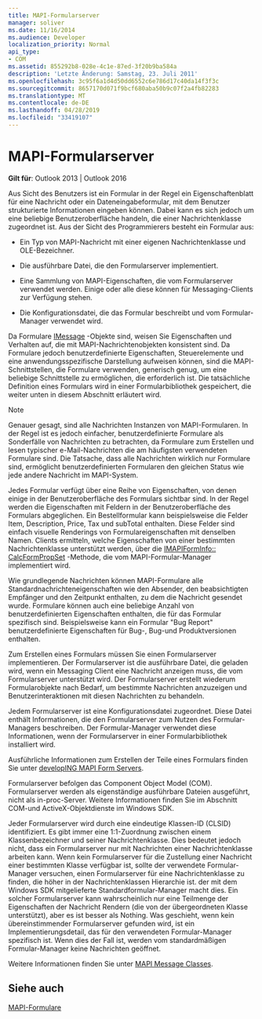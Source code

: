 ```yaml
---
title: MAPI-Formularserver
manager: soliver
ms.date: 11/16/2014
ms.audience: Developer
localization_priority: Normal
api_type:
- COM
ms.assetid: 855292b8-028e-4c1e-87ed-3f20b9ba584a
description: 'Letzte Änderung: Samstag, 23. Juli 2011'
ms.openlocfilehash: 3c95f6a1d4d50dd6552c6e786d17c40da14f3f3c
ms.sourcegitcommit: 8657170d071f9bcf680aba50b9c07f2a4fb82283
ms.translationtype: MT
ms.contentlocale: de-DE
ms.lasthandoff: 04/28/2019
ms.locfileid: "33419107"
---
```

# <a name="mapi-form-servers"></a>MAPI-Formularserver

  
  
**Gilt für**: Outlook 2013 | Outlook 2016 
  
Aus Sicht des Benutzers ist ein Formular in der Regel ein Eigenschaftenblatt für eine Nachricht oder ein Dateneingabeformular, mit dem Benutzer strukturierte Informationen eingeben können. Dabei kann es sich jedoch um eine beliebige Benutzeroberfläche handeln, die einer Nachrichtenklasse zugeordnet ist. Aus der Sicht des Programmierers besteht ein Formular aus:
  
- Ein Typ von MAPI-Nachricht mit einer eigenen Nachrichtenklasse und OLE-Bezeichner.
    
- Die ausführbare Datei, die den Formularserver implementiert.
    
- Eine Sammlung von MAPI-Eigenschaften, die vom Formularserver verwendet werden. Einige oder alle diese können für Messaging-Clients zur Verfügung stehen.
    
- Die Konfigurationsdatei, die das Formular beschreibt und vom Formular-Manager verwendet wird.
    
Da Formulare [IMessage](imessageimapiprop.md) -Objekte sind, weisen Sie Eigenschaften und Verhalten auf, die mit MAPI-Nachrichtenobjekten konsistent sind. Da Formulare jedoch benutzerdefinierte Eigenschaften, Steuerelemente und eine anwendungsspezifische Darstellung aufweisen können, sind die MAPI-Schnittstellen, die Formulare verwenden, generisch genug, um eine beliebige Schnittstelle zu ermöglichen, die erforderlich ist. Die tatsächliche Definition eines Formulars wird in einer Formularbibliothek gespeichert, die weiter unten in diesem Abschnitt erläutert wird. 
  
> [!NOTE]
> Genauer gesagt, sind alle Nachrichten Instanzen von MAPI-Formularen. In der Regel ist es jedoch einfacher, benutzerdefinierte Formulare als Sonderfälle von Nachrichten zu betrachten, da Formulare zum Erstellen und lesen typischer e-Mail-Nachrichten die am häufigsten verwendeten Formulare sind. Die Tatsache, dass alle Nachrichten wirklich nur Formulare sind, ermöglicht benutzerdefinierten Formularen den gleichen Status wie jede andere Nachricht im MAPI-System. 
  
Jedes Formular verfügt über eine Reihe von Eigenschaften, von denen einige in der Benutzeroberfläche des Formulars sichtbar sind. In der Regel werden die Eigenschaften mit Feldern in der Benutzeroberfläche des Formulars abgeglichen. Ein Bestellformular kann beispielsweise die Felder Item, Description, Price, Tax und subTotal enthalten. Diese Felder sind einfach visuelle Renderings von Formulareigenschaften mit denselben Namen. Clients ermitteln, welche Eigenschaften von einer bestimmten Nachrichtenklasse unterstützt werden, über die [IMAPIFormInfo:: CalcFormPropSet](imapiforminfo-calcformpropset.md) -Methode, die vom MAPI-Formular-Manager implementiert wird. 
  
Wie grundlegende Nachrichten können MAPI-Formulare alle Standardnachrichteneigenschaften wie den Absender, den beabsichtigten Empfänger und den Zeitpunkt enthalten, zu dem die Nachricht gesendet wurde. Formulare können auch eine beliebige Anzahl von benutzerdefinierten Eigenschaften enthalten, die für das Formular spezifisch sind. Beispielsweise kann ein Formular "Bug Report" benutzerdefinierte Eigenschaften für Bug-, Bug-und Produktversionen enthalten.
  
Zum Erstellen eines Formulars müssen Sie einen Formularserver implementieren. Der Formularserver ist die ausführbare Datei, die geladen wird, wenn ein Messaging Client eine Nachricht anzeigen muss, die vom Formularserver unterstützt wird. Der Formularserver erstellt wiederum Formularobjekte nach Bedarf, um bestimmte Nachrichten anzuzeigen und Benutzerinteraktionen mit diesen Nachrichten zu behandeln.
  
Jedem Formularserver ist eine Konfigurationsdatei zugeordnet. Diese Datei enthält Informationen, die den Formularserver zum Nutzen des Formular-Managers beschreiben. Der Formular-Manager verwendet diese Informationen, wenn der Formularserver in einer Formularbibliothek installiert wird.
  
Ausführliche Informationen zum Erstellen der Teile eines Formulars finden Sie unter [developING MAPI Form Servers](developing-mapi-form-servers.md).
  
Formularserver befolgen das Component Object Model (COM). Formularserver werden als eigenständige ausführbare Dateien ausgeführt, nicht als in-proc-Server. Weitere Informationen finden Sie im Abschnitt COM-und ActiveX-Objektdienste im Windows SDK.
  
Jeder Formularserver wird durch eine eindeutige Klassen-ID (CLSID) identifiziert. Es gibt immer eine 1:1-Zuordnung zwischen einem Klassenbezeichner und seiner Nachrichtenklasse. Dies bedeutet jedoch nicht, dass ein Formularserver nur mit Nachrichten einer Nachrichtenklasse arbeiten kann. Wenn kein Formularserver für die Zustellung einer Nachricht einer bestimmten Klasse verfügbar ist, sollte der verwendete Formular-Manager versuchen, einen Formularserver für eine Nachrichtenklasse zu finden, die höher in der Nachrichtenklassen Hierarchie ist. der mit dem Windows SDK mitgelieferte Standardformular-Manager macht dies. Ein solcher Formularserver kann wahrscheinlich nur eine Teilmenge der Eigenschaften der Nachricht Rendern (die von der übergeordneten Klasse unterstützt), aber es ist besser als Nothing. Was geschieht, wenn kein übereinstimmender Formularserver gefunden wird, ist ein Implementierungsdetail, das für den verwendeten Formular-Manager spezifisch ist. Wenn dies der Fall ist, werden vom standardmäßigen Formular-Manager keine Nachrichten geöffnet.
  
Weitere Informationen finden Sie unter [MAPI Message Classes](mapi-message-classes.md).
  
## <a name="see-also"></a>Siehe auch



[MAPI-Formulare](mapi-forms.md)

